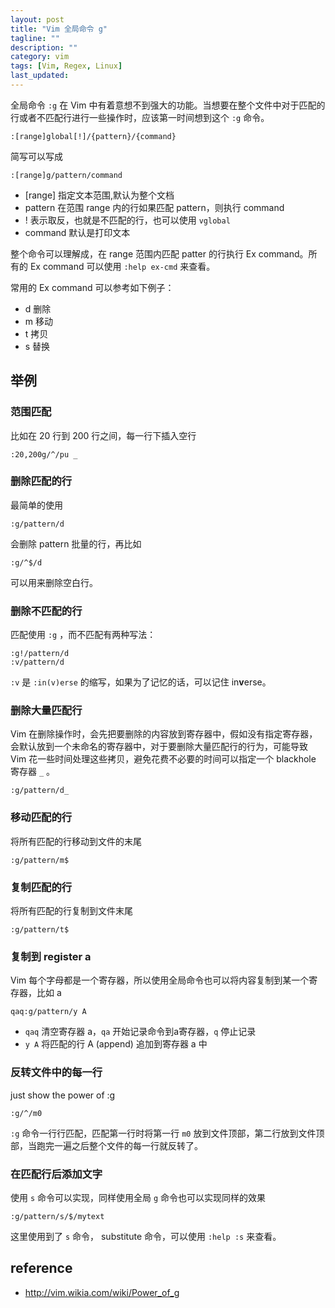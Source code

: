 ```yaml
---
layout: post
title: "Vim 全局命令 g"
tagline: ""
description: ""
category: vim
tags: [Vim, Regex, Linux]
last_updated: 
---
```


全局命令 `:g` 在 Vim 中有着意想不到强大的功能。当想要在整个文件中对于匹配的行或者不匹配行进行一些操作时，应该第一时间想到这个 `:g` 命令。

    :[range]global[!]/{pattern}/{command}

简写可以写成

    :[range]g/pattern/command

- [range] 指定文本范围,默认为整个文档
- pattern 在范围 range 内的行如果匹配 pattern，则执行 command
- ! 表示取反，也就是不匹配的行，也可以使用 `vglobal`
- command 默认是打印文本

整个命令可以理解成，在 range 范围内匹配 patter 的行执行 Ex command。所有的 Ex command 可以使用 `:help ex-cmd` 来查看。

常用的 Ex command 可以参考如下例子：

- d 删除
- m 移动
- t 拷贝
- s 替换

## 举例

### 范围匹配
比如在 20 行到 200 行之间，每一行下插入空行

    :20,200g/^/pu _

### 删除匹配的行
最简单的使用

    :g/pattern/d

会删除 pattern 批量的行，再比如

    :g/^$/d

可以用来删除空白行。

### 删除不匹配的行
匹配使用 `:g` ，而不匹配有两种写法：

    :g!/pattern/d
    :v/pattern/d

`:v` 是 `:in(v)erse` 的缩写，如果为了记忆的话，可以记住 in**v**erse。

### 删除大量匹配行
Vim 在删除操作时，会先把要删除的内容放到寄存器中，假如没有指定寄存器，会默认放到一个未命名的寄存器中，对于要删除大量匹配行的行为，可能导致 Vim 花一些时间处理这些拷贝，避免花费不必要的时间可以指定一个 blackhole 寄存器 `_` 。

    :g/pattern/d_

### 移动匹配的行
将所有匹配的行移动到文件的末尾

    :g/pattern/m$

### 复制匹配的行
将所有匹配的行复制到文件末尾

    :g/pattern/t$

### 复制到 register a
Vim 每个字母都是一个寄存器，所以使用全局命令也可以将内容复制到某一个寄存器，比如 a

    qaq:g/pattern/y A

- `qaq` 清空寄存器 a，`qa` 开始记录命令到a寄存器，`q` 停止记录
- `y A` 将匹配的行 A (append) 追加到寄存器 a 中

### 反转文件中的每一行
just show the power of :g

    :g/^/m0

`:g` 命令一行行匹配，匹配第一行时将第一行 `m0` 放到文件顶部，第二行放到文件顶部，当跑完一遍之后整个文件的每一行就反转了。

### 在匹配行后添加文字
使用 `s` 命令可以实现，同样使用全局 `g` 命令也可以实现同样的效果

    :g/pattern/s/$/mytext

这里使用到了 `s` 命令， substitute 命令，可以使用 `:help :s` 来查看。

## reference

- <http://vim.wikia.com/wiki/Power_of_g>
